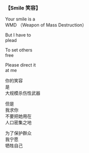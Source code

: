 ### 【Smile 笑容】

Your smile is a  
WMD （Weapon of Mass Destruction）
 
But I have to  
plead
 
To set others  
free
 
Please direct it  
at me

你的笑容  
是  
大规模杀伤性武器

但是  
我求你  
不要把她用在  
人口密集之地

为了保护群众  
我宁愿  
牺牲自己

